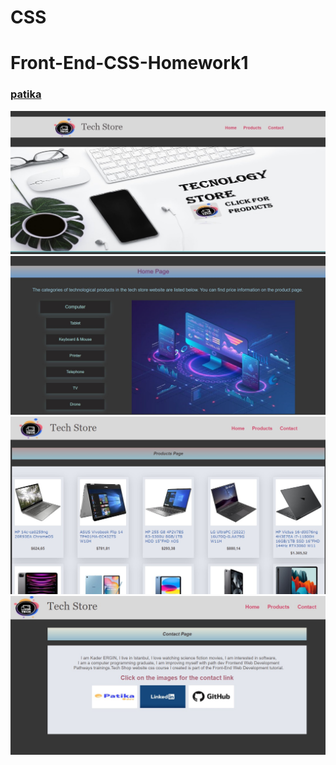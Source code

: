 # CSS
# Front-End-CSS-Homework1
### [patika](https://academy.patika.dev/tr/profile)
![github](https://github.com/KaderErgin/CSS/blob/main/Front_End-CSS_Homework1/images/css_1.jpg)
![github](https://github.com/KaderErgin/CSS/blob/main/Front_End-CSS_Homework1/images/css_2.jpg)
![github](https://github.com/KaderErgin/CSS/blob/main/Front_End-CSS_Homework1/images/css3.jpg)
![github](https://github.com/KaderErgin/CSS/blob/main/Front_End-CSS_Homework1/images/css4.jpg)

